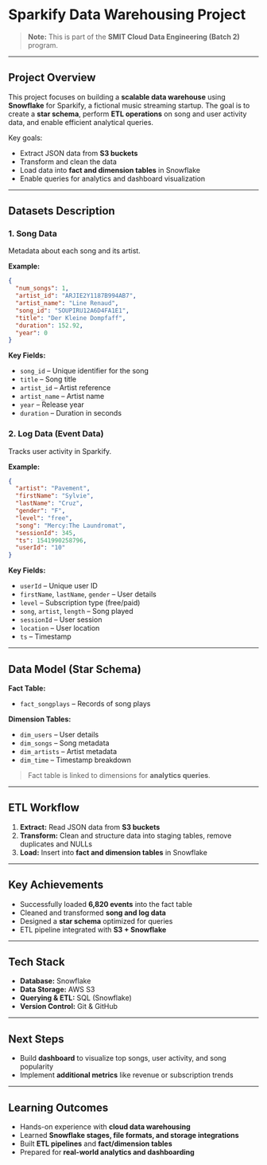 # Sparkify Data Warehousing Project

> **Note:** This is part of the **SMIT Cloud Data Engineering (Batch 2)** program.

---

## Project Overview

This project focuses on building a **scalable data warehouse** using **Snowflake** for Sparkify, a fictional music streaming startup. The goal is to create a **star schema**, perform **ETL operations** on song and user activity data, and enable efficient analytical queries.

Key goals:  
- Extract JSON data from **S3 buckets**  
- Transform and clean the data  
- Load data into **fact and dimension tables** in Snowflake  
- Enable queries for analytics and dashboard visualization

---


## Datasets Description

### 1. Song Data
Metadata about each song and its artist.

**Example:**
```json
{
  "num_songs": 1,
  "artist_id": "ARJIE2Y1187B994AB7",
  "artist_name": "Line Renaud",
  "song_id": "SOUPIRU12A6D4FA1E1",
  "title": "Der Kleine Dompfaff",
  "duration": 152.92,
  "year": 0
}
```

**Key Fields:**
- `song_id` – Unique identifier for the song  
- `title` – Song title  
- `artist_id` – Artist reference  
- `artist_name` – Artist name  
- `year` – Release year  
- `duration` – Duration in seconds

### 2. Log Data (Event Data)
Tracks user activity in Sparkify.

**Example:**
```json
{
  "artist": "Pavement",
  "firstName": "Sylvie",
  "lastName": "Cruz",
  "gender": "F",
  "level": "free",
  "song": "Mercy:The Laundromat",
  "sessionId": 345,
  "ts": 1541990258796,
  "userId": "10"
}
```

**Key Fields:**
- `userId` – Unique user ID  
- `firstName`, `lastName`, `gender` – User details  
- `level` – Subscription type (free/paid)  
- `song`, `artist`, `length` – Song played  
- `sessionId` – User session  
- `location` – User location  
- `ts` – Timestamp

---

## Data Model (Star Schema)

**Fact Table:**  
- `fact_songplays` – Records of song plays

**Dimension Tables:**  
- `dim_users` – User details  
- `dim_songs` – Song metadata  
- `dim_artists` – Artist metadata  
- `dim_time` – Timestamp breakdown

> Fact table is linked to dimensions for **analytics queries**.

---

## ETL Workflow

1. **Extract:** Read JSON data from **S3 buckets**  
2. **Transform:** Clean and structure data into staging tables, remove duplicates and NULLs  
3. **Load:** Insert into **fact and dimension tables** in Snowflake

---

## Key Achievements

- Successfully loaded **6,820 events** into the fact table  
- Cleaned and transformed **song and log data**  
- Designed a **star schema** optimized for queries  
- ETL pipeline integrated with **S3 + Snowflake**

---

## Tech Stack

- **Database:** Snowflake  
- **Data Storage:** AWS S3  
- **Querying & ETL:** SQL (Snowflake)  
- **Version Control:** Git & GitHub

---

## Next Steps

- Build **dashboard** to visualize top songs, user activity, and song popularity  
- Implement **additional metrics** like revenue or subscription trends

---

## Learning Outcomes

- Hands-on experience with **cloud data warehousing**  
- Learned **Snowflake stages, file formats, and storage integrations**  
- Built **ETL pipelines** and **fact/dimension tables**  
- Prepared for **real-world analytics and dashboarding**


